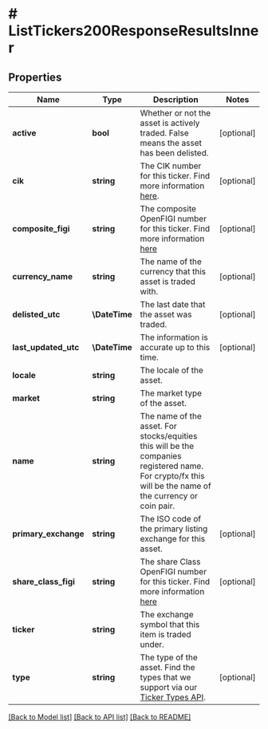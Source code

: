 # # ListTickers200ResponseResultsInner

## Properties

Name | Type | Description | Notes
------------ | ------------- | ------------- | -------------
**active** | **bool** | Whether or not the asset is actively traded. False means the asset has been delisted. | [optional]
**cik** | **string** | The CIK number for this ticker. Find more information [here](https://en.wikipedia.org/wiki/Central_Index_Key). | [optional]
**composite_figi** | **string** | The composite OpenFIGI number for this ticker. Find more information [here](https://www.openfigi.com/about/figi) | [optional]
**currency_name** | **string** | The name of the currency that this asset is traded with. | [optional]
**delisted_utc** | **\DateTime** | The last date that the asset was traded. | [optional]
**last_updated_utc** | **\DateTime** | The information is accurate up to this time. | [optional]
**locale** | **string** | The locale of the asset. |
**market** | **string** | The market type of the asset. |
**name** | **string** | The name of the asset. For stocks/equities this will be the companies registered name. For crypto/fx this will be the name of the currency or coin pair. |
**primary_exchange** | **string** | The ISO code of the primary listing exchange for this asset. | [optional]
**share_class_figi** | **string** | The share Class OpenFIGI number for this ticker. Find more information [here](https://www.openfigi.com/about/figi) | [optional]
**ticker** | **string** | The exchange symbol that this item is traded under. |
**type** | **string** | The type of the asset. Find the types that we support via our [Ticker Types API](https://polygon.io/docs/stocks/get_v3_reference_tickers_types). | [optional]

[[Back to Model list]](../../README.md#models) [[Back to API list]](../../README.md#endpoints) [[Back to README]](../../README.md)
